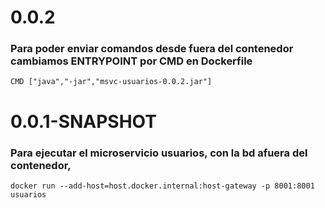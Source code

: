 
# 0.0.2

### Para poder enviar comandos desde fuera del contenedor cambiamos ENTRYPOINT por CMD en Dockerfile
```
CMD ["java","-jar","msvc-usuarios-0.0.2.jar"]
```

# 0.0.1-SNAPSHOT

### Para ejecutar el microservicio usuarios, con la bd afuera del contenedor,

```
docker run --add-host=host.docker.internal:host-gateway -p 8001:8001 usuarios
```
